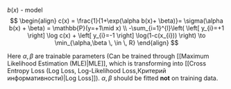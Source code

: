$b(x)$ - model
$$
\begin{align}
c(x) = \frac{1}{1+\exp(\alpha b(x)+ \beta)}= \sigma(\alpha b(x) + \beta) = \mathbb{P}(y=+1\mid x) \\
-\sum_{i=1}^{l}\left( \left[ y_{i}=+1 \right] \log c(x) + \left[ y_{i}=-1 \right] \log(1-c(x_{i}))  \right) \to \min_{\alpha,\beta \, \in \, R} 
\end{align}
$$

Here $\alpha, \beta$ are trainable parameters (Can be trained through [[Maximum Likelihood Estimation (MLE)|MLE]], which is transforming into [[Cross Entropy Loss (Log Loss, Log-Likelihood Loss,Критерий информативности)|Log Loss]]). $\alpha, \beta$ should be fitted **not** on training data.
